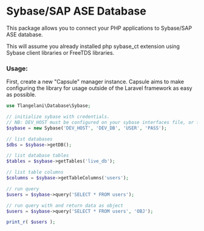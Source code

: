 # Sybase/SAP ASE Database
This package allows you to connect your PHP applications to Sybase/SAP ASE database.

This will assume you already installed php sybase_ct extension using Sybase client libraries or FreeTDS libraries.

### Usage:

First, create a new "Capsule" manager instance. Capsule aims to make configuring the library for usage outside of the Laravel framework as easy as possible.

```PHP
use Tlangelani\Database\Sybase;

// initialize sybase with credentials.
// NB: DEV_HOST must be configured on your sybase interfaces file, or freetds conf file.
$sybase = new Sybase('DEV_HOST', 'DEV_DB', 'USER', 'PASS');

// list databases
$dbs = $sybase->getDB();

// list database tables
$tables = $sybase->getTables('live_db');

// list table columns
$columns = $sybase->getTableColumns('users');

// run query
$users = $sybase->query('SELECT * FROM users');

// run query with and return data as object
$users = $sybase->query('SELECT * FROM users', 'OBJ');

print_r( $users );

```